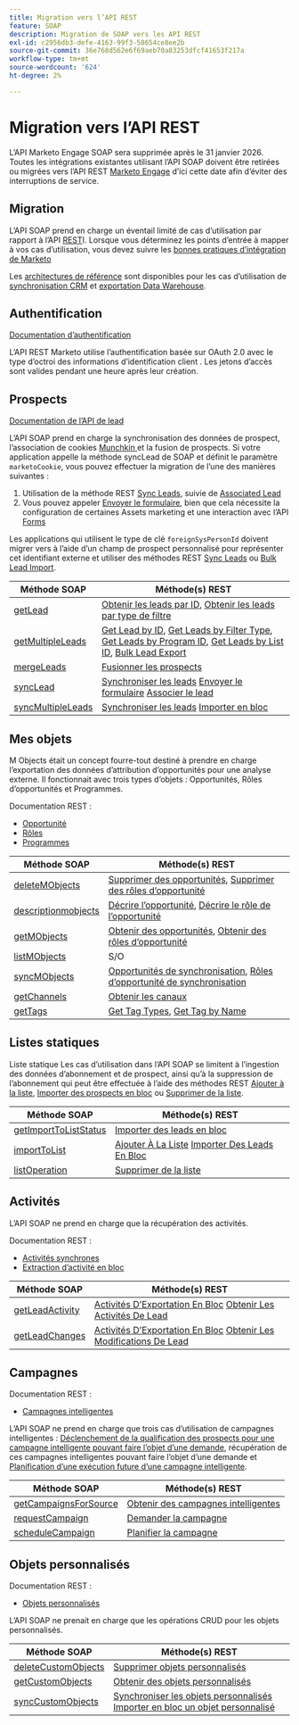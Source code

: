 ```yaml
---
title: Migration vers l’API REST
feature: SOAP
description: Migration de SOAP vers les API REST
exl-id: c2956db3-defe-4163-99f3-58654ce8ee2b
source-git-commit: 36e768d562e6f69aeb70a83253dfcf41653f217a
workflow-type: tm+mt
source-wordcount: '624'
ht-degree: 2%

---
```


# Migration vers l’API REST

L’API Marketo Engage SOAP sera supprimée après le 31 janvier 2026. Toutes les intégrations existantes utilisant l’API SOAP doivent être retirées ou migrées vers l’API REST [Marketo Engage](https://experienceleague.adobe.com/fr/docs/marketo-developer/marketo/rest/rest-api) d’ici cette date afin d’éviter des interruptions de service.

## Migration

L’API SOAP prend en charge un éventail limité de cas d’utilisation par rapport à l’API [REST](https://experienceleague.adobe.com/fr/docs/marketo-developer/marketo/rest/rest-api)I. Lorsque vous déterminez les points d’entrée à mapper à vos cas d’utilisation, vous devez suivre les [bonnes pratiques d’intégration de Marketo](https://experienceleague.adobe.com/en/docs/marketo-developer/marketo/rest/marketo-integration-best-practices)

Les [architectures de référence](https://experienceleague.adobe.com/en/docs/marketo-developer/marketo/rest/reference-architectures) sont disponibles pour les cas d’utilisation de [synchronisation CRM](https://experienceleague.adobe.com/docs/marketo-developer/assets/sync-architecture-whitepaper.pdf?lang=en) et [exportation Data Warehouse](https://experienceleague.adobe.com/docs/marketo-developer/assets/reference_architecture.pdf?lang=en).

## Authentification

[Documentation d’authentification](https://experienceleague.adobe.com/fr/docs/marketo-developer/marketo/rest/authentication)

L’API REST Marketo utilise l’authentification basée sur OAuth 2.0 avec le type d’octroi des informations d’identification client . Les jetons d’accès sont valides pendant une heure après leur création.

## Prospects

[ Documentation de l’API de lead ](https://experienceleague.adobe.com/en/docs/marketo-developer/marketo/rest/lead-database/leads)

L’API SOAP prend en charge la synchronisation des données de prospect, l’association de cookies [Munchkin ](https://experienceleague.adobe.com/fr/docs/marketo-developer/marketo/javascriptapi/leadtracking/lead-tracking) et la fusion de prospects. Si votre application appelle la méthode syncLead de SOAP et définit le paramètre `marketoCookie`, vous pouvez effectuer la migration de l’une des manières suivantes :

1. Utilisation de la méthode REST [Sync Leads](https://developer.adobe.com/marketo-apis/api/mapi/#operation/syncLeadUsingPOST), suivie de [Associated Lead](https://developer.adobe.com/marketo-apis/api/mapi/#operation/associateLeadUsingPOST)
2. Vous pouvez appeler [Envoyer le formulaire](https://experienceleague.adobe.com/en/docs/marketo-developer/marketo/rest/lead-database/leads), bien que cela nécessite la configuration de certaines Assets marketing et une interaction avec l’API [Forms](https://experienceleague.adobe.com/en/docs/marketo-developer/marketo/rest/assets/forms)

Les applications qui utilisent le type de clé `foreignSysPersonId` doivent migrer vers à l’aide d’un champ de prospect personnalisé pour représenter cet identifiant externe et utiliser des méthodes REST [Sync Leads](https://experienceleague.adobe.com/en/docs/marketo-developer/marketo/rest/lead-database/leads#create-and-update) ou [Bulk Lead Import](https://experienceleague.adobe.com/en/docs/marketo-developer/marketo/rest/bulk-import/bulk-lead-import).

| Méthode SOAP | Méthode(s) REST |
| --- | --- |
| [getLead](https://experienceleague.adobe.com/en/docs/marketo-developer/marketo/soap/leads/getlead) | [Obtenir les leads par ID](https://developer.adobe.com/marketo-apis/api/mapi/#operation/getLeadByIdUsingGET), [Obtenir les leads par type de filtre](https://developer.adobe.com/marketo-apis/api/mapi/#operation/getLeadsByFilterUsingGET) |
| [getMultipleLeads](https://experienceleague.adobe.com/en/docs/marketo-developer/marketo/soap/leads/getmultipleleads) | [Get Lead by ID](https://developer.adobe.com/marketo-apis/api/mapi/#operation/getLeadByIdUsingGET), [Get Leads by Filter Type](https://developer.adobe.com/marketo-apis/api/mapi/#operation/getLeadsByFilterUsingGET), [Get Leads by Program ID](https://developer.adobe.com/marketo-apis/api/mapi/#operation/getLeadsByProgramIdUsingGET), [Get Leads by List ID](https://developer.adobe.com/marketo-apis/api/mapi/#operation/getLeadsByListIdUsingGET), [Bulk Lead Export](https://developer.adobe.com/marketo-apis/api/mapi/#tag/Bulk-Export-Leads) |
| [mergeLeads](https://experienceleague.adobe.com/en/docs/marketo-developer/marketo/soap/leads/mergeleads) | [Fusionner les prospects](https://developer.adobe.com/marketo-apis/api/mapi/#operation/mergeLeadsUsingPOST) |
| [syncLead](https://experienceleague.adobe.com/en/docs/marketo-developer/marketo/soap/leads/synclead) | [Synchroniser les leads](https://developer.adobe.com/marketo-apis/api/mapi/#operation/syncLeadUsingPOST) [Envoyer le formulaire](https://developer.adobe.com/marketo-apis/api/mapi/#operation/SubmitFormUsingPOST) [Associer le lead](https://developer.adobe.com/marketo-apis/api/mapi/#operation/associateLeadUsingPOST) |
| [syncMultipleLeads](https://experienceleague.adobe.com/en/docs/marketo-developer/marketo/soap/leads/syncmultipleleads) | [Synchroniser les leads](https://developer.adobe.com/marketo-apis/api/mapi/#operation/syncLeadUsingPOST) [Importer en bloc](https://developer.adobe.com/marketo-apis/api/mapi/#tag/Bulk-Import-Leads) |

## Mes objets

M Objects était un concept fourre-tout destiné à prendre en charge l’exportation des données d’attribution d’opportunités pour une analyse externe. Il fonctionnait avec trois types d’objets : Opportunités, Rôles d’opportunités et Programmes.

Documentation REST :

- [Opportunité](https://experienceleague.adobe.com/en/docs/marketo-developer/marketo/rest/lead-database/opportunities)
- [Rôles](https://experienceleague.adobe.com/en/docs/marketo-developer/marketo/rest/lead-database/opportunity-roles)
- [ Programmes ](https://experienceleague.adobe.com/en/docs/marketo-developer/marketo/rest/assets/programs)

| Méthode SOAP | Méthode(s) REST |
| --- | --- |
| [deleteMObjects](https://experienceleague.adobe.com/en/docs/marketo-developer/marketo/soap/marketo-objects/deletemobjects) | [Supprimer des opportunités](https://developer.adobe.com/marketo-apis/api/mapi/#operation/deleteOpportunitiesUsingPOST), [Supprimer des rôles d’opportunité](https://developer.adobe.com/marketo-apis/api/mapi/#operation/deleteOpportunityRolesUsingPOST) |
| [descriptionmobjects](https://experienceleague.adobe.com/en/docs/marketo-developer/marketo/soap/marketo-objects/describemobject) | [Décrire l’opportunité](https://developer.adobe.com/marketo-apis/api/mapi/#operation/describeUsingGET_4), [Décrire le rôle de l’opportunité](https://developer.adobe.com/marketo-apis/api/mapi/#operation/describeOpportunityRoleUsingGET) |
| [getMObjects](https://experienceleague.adobe.com/en/docs/marketo-developer/marketo/soap/marketo-objects/getmobjects) | [Obtenir des opportunités](https://developer.adobe.com/marketo-apis/api/mapi/#operation/getOpportunitiesUsingGET), [Obtenir des rôles d’opportunité](https://developer.adobe.com/marketo-apis/api/mapi/#operation/describeOpportunityRoleUsingGET) |
| [listMObjects](https://experienceleague.adobe.com/en/docs/marketo-developer/marketo/soap/marketo-objects/listmobjects) | S/O |
| [syncMObjects](https://experienceleague.adobe.com/en/docs/marketo-developer/marketo/soap/marketo-objects/syncmobjects) | [Opportunités de synchronisation](https://developer.adobe.com/marketo-apis/api/mapi/#operation/syncOpportunitiesUsingPOST), [Rôles d’opportunité de synchronisation](https://developer.adobe.com/marketo-apis/api/mapi/#operation/syncOpportunityRolesUsingPOST) |
| [getChannels](https://experienceleague.adobe.com/en/docs/marketo-developer/marketo/soap/programs/getchannels) | [Obtenir les canaux](https://developer.adobe.com/marketo-apis/api/asset/#operation/getAllChannelsUsingGET) |
| [getTags](https://experienceleague.adobe.com/en/docs/marketo-developer/marketo/soap/programs/gettags) | [Get Tag Types](https://developer.adobe.com/marketo-apis/api/asset/#operation/getTagTypesUsingGET), [Get Tag by Name](https://developer.adobe.com/marketo-apis/api/asset/#operation/getTagByNameUsingGET) |

## Listes statiques

Liste statique Les cas d’utilisation dans l’API SOAP se limitent à l’ingestion des données d’abonnement et de prospect, ainsi qu’à la suppression de l’abonnement qui peut être effectuée à l’aide des méthodes REST [Ajouter à la liste](https://developer.adobe.com/marketo-apis/api/mapi/#operation/addLeadsToListUsingPOST), [Importer des prospects en bloc](https://experienceleague.adobe.com/en/docs/marketo-developer/marketo/rest/bulk-import/bulk-lead-import) ou [Supprimer de la liste](https://developer.adobe.com/marketo-apis/api/mapi/#operation/removeLeadsFromListUsingDELETE).

| Méthode SOAP | Méthode(s) REST |
| --- | --- |
| [getImportToListStatus](https://experienceleague.adobe.com/en/docs/marketo-developer/marketo/soap/static-lists/getimporttoliststatus) | [Importer des leads en bloc](https://developer.adobe.com/marketo-apis/api/mapi/#tag/Bulk-Import-Leads) |
| [importToList](https://experienceleague.adobe.com/en/docs/marketo-developer/marketo/soap/static-lists/importtolist) | [Ajouter À La Liste](https://developer.adobe.com/marketo-apis/api/mapi/#operation/addLeadsToListUsingPOST) [Importer Des Leads En Bloc](https://developer.adobe.com/marketo-apis/api/mapi/#tag/Bulk-Import-Leads) |
| [listOperation](https://experienceleague.adobe.com/en/docs/marketo-developer/marketo/soap/static-lists/listoperation) | [Supprimer de la liste](https://developer.adobe.com/marketo-apis/api/mapi/#operation/removeLeadsFromListUsingDELETE) |

## Activités

L’API SOAP ne prend en charge que la récupération des activités.

Documentation REST :

- [Activités synchrones](https://experienceleague.adobe.com/en/docs/marketo-developer/marketo/rest/lead-database/activities)
- [Extraction d’activité en bloc](https://experienceleague.adobe.com/en/docs/marketo-developer/marketo/rest/bulk-extract/bulk-activity-extract)

| Méthode SOAP | Méthode(s) REST |
| --- | --- |
| [getLeadActivity](https://experienceleague.adobe.com/en/docs/marketo-developer/marketo/soap/activities/getleadactivity) | [Activités D’Exportation En Bloc](https://developer.adobe.com/marketo-apis/api/mapi/#tag/Bulk-Export-Activities) [Obtenir Les Activités De Lead](https://developer.adobe.com/marketo-apis/api/mapi/#operation/getLeadActivitiesUsingGET) |
| [getLeadChanges](https://experienceleague.adobe.com/en/docs/marketo-developer/marketo/soap/activities/getleadchanges) | [Activités D’Exportation En Bloc](https://developer.adobe.com/marketo-apis/api/mapi/#tag/Bulk-Export-Activities) [Obtenir Les Modifications De Lead](https://developer.adobe.com/marketo-apis/api/mapi/#operation/getLeadChangesUsingGET) |

## Campagnes

Documentation REST :

- [Campagnes intelligentes](https://experienceleague.adobe.com/en/docs/marketo-developer/marketo/rest/assets/smart-campaigns)

L’API SOAP ne prend en charge que trois cas d’utilisation de campagnes intelligentes : [Déclenchement de la qualification des prospects pour une campagne intelligente pouvant faire l’objet d’une demande](https://experienceleague.adobe.com/en/docs/marketo-developer/marketo/rest/assets/smart-campaigns#trigger), récupération de ces campagnes intelligentes pouvant faire l’objet d’une demande et [Planification d’une exécution future d’une campagne intelligente](https://experienceleague.adobe.com/en/docs/marketo-developer/marketo/rest/assets/smart-campaigns#schedule).

| Méthode SOAP | Méthode(s) REST |
| --- | --- |
| [getCampaignsForSource](https://experienceleague.adobe.com/en/docs/marketo-developer/marketo/soap/campaigns/getcampaignsforsource) | [Obtenir des campagnes intelligentes](https://developer.adobe.com/marketo-apis/api/asset/#operation/getAllSmartCampaignsGET) |
| [requestCampaign](https://experienceleague.adobe.com/en/docs/marketo-developer/marketo/soap/campaigns/requestcampaign) | [Demander la campagne](https://developer.adobe.com/marketo-apis/api/mapi/#operation/triggerCampaignUsingPOST) |
| [scheduleCampaign](https://experienceleague.adobe.com/en/docs/marketo-developer/marketo/soap/campaigns/schedulecampaign) | [Planifier la campagne](https://developer.adobe.com/marketo-apis/api/mapi/#operation/scheduleCampaignUsingPOST) |

## Objets personnalisés

Documentation REST :

- [Objets personnalisés](https://experienceleague.adobe.com/en/docs/marketo-developer/marketo/rest/lead-database/custom-objects)

L’API SOAP ne prenait en charge que les opérations CRUD pour les objets personnalisés.

| Méthode SOAP | Méthode(s) REST |
| --- | --- |
| [deleteCustomObjects](https://experienceleague.adobe.com/en/docs/marketo-developer/marketo/soap/custom-objects/deletecustomobjects) | [Supprimer objets personnalisés](https://developer.adobe.com/marketo-apis/api/mapi/#operation/deleteCustomObjectsUsingPOST) |
| [getCustomObjects](https://experienceleague.adobe.com/en/docs/marketo-developer/marketo/soap/custom-objects/getcustomobjects) | [Obtenir des objets personnalisés](https://developer.adobe.com/marketo-apis/api/mapi/#operation/getCustomObjectsUsingGET) |
| [syncCustomObjects](https://experienceleague.adobe.com/en/docs/marketo-developer/marketo/soap/custom-objects/synccustomobjects) | [Synchroniser les objets personnalisés](https://developer.adobe.com/marketo-apis/api/mapi/#operation/syncCustomObjectsUsingPOST) [Importer en bloc un objet personnalisé](https://experienceleague.adobe.com/en/docs/marketo-developer/marketo/rest/bulk-import/bulk-custom-object-import) |
